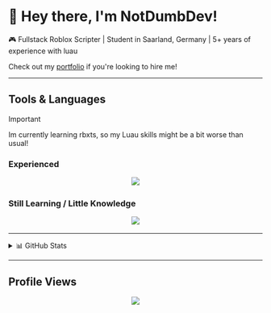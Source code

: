 # 👋 Hey there, I'm **NotDumbDev**!
🎮 Fullstack Roblox Scripter | Student in Saarland, Germany | 5+ years of experience with luau

Check out my [portfolio](https://notdumbdev.github.io/Portfolio/) if you're looking to hire me!

---

## Tools & Languages

> [!IMPORTANT]
> Im currently learning rbxts, so my Luau skills might be a bit worse than usual!

### Experienced
<p align="center">
  <img src="https://go-skill-icons.vercel.app/api/icons?i=luau,py,nodejs,react,git,github,figma,robloxstudio,discord" />
</p>

### Still Learning / Little Knowledge
<p align="center">
  <img src="https://go-skill-icons.vercel.app/api/icons?i=ts,assembly" />
</p>

---

<details>
  <summary>📊 GitHub Stats</summary>
  <br>
    
  <img src="https://raw.githubusercontent.com/NotDumbDev/NotDumbDev/output/snake.svg" alt="Snake animation" />
</details>

---

## Profile Views
<div align="center">
  <img src="https://count.getloli.com/@:NotDumbDev?theme=gelbooru&padding=7&scale=1&align=top&pixelated=1&darkmode=auto"  />
</div>
